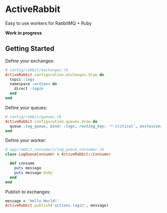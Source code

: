 ActiveRabbit
============

Easy to use workers for RabbitMQ + Ruby

**Work in progress**

## Getting Started
Define your exchanges:

```ruby
# config/rabbit/exchanges.rb
ActiveRabbit.configuration.exchanges.draw do
  topic :logs
  namespace :actions do
    direct :login
  end
end
```

Define your queues:

```ruby
# config/rabbit/queues.rb
ActiveRabbit.configuration.queues.draw do
  queue :log_queue, bind: :logs, routing_key: '*.critical', exclusive: true
end
```


Define your worker:

```ruby
# app/rabbit_consumers/log_queue_consumer.rb
class LogQueueConsumer < ActiveRabbit::Consumer

  def consume
    puts message
    puts message.body
  end
end
```

Publish to exchanges:

```ruby
message = 'Hello World!'
ActiveRabbit.publish('actions.login', message)
```
